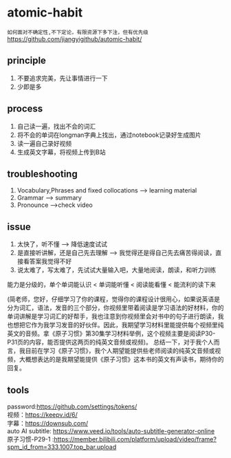# atomic-habit
`如何面对不确定性,不下定论，有限资源下多下注，但有优先级`  
https://github.com/jiangyigithub/automic-habit/
## principle
1. 不要追求完美，先让事情进行一下
2. 少即是多

## process
1. 自己读一遍，找出不会的词汇
2. 将不会的单词在longman字典上找出，通过notebook记录好生成图片
3. 读一遍自己录好视频
4. 生成英文字幕，将视频上传到B站

## troubleshooting
1. Vocabulary,Phrases and fixed collocations --> learning material
2. Grammar --> summary
3. Pronounce -->check video

## issue
1. 太快了，听不懂  --> 降低速度试试
2. 是直接听讲解，还是自己先去理解 --> 我觉得还是得自己先去痛苦得阅读，直接看答案我觉得不好
3. 说太难了，写太难了，先试试大量输入吧，大量地阅读，朗读，和听力训练

能力是分级的，单个单词能认识 < 单词能听懂 < 阅读能看懂 < 能流利的读下来

(简老师，您好，仔细学习了你的课程，觉得你的课程设计很用心，如果说英语是分为词汇，语法，发音的三个部分，你视频里带着阅读是学习语法的好材料，你的单词讲解是学习词汇的好帮手，我也注意到你视频里会对书中的句子进行朗读，我也想把它作为我学习发音的好伙伴。因此，我期望学习材料里能提供每个视频里纯英文的音频。拿《原子习惯》第30集学习材料举例，这个视频主要是阅读P30-P31页的内容，能否提供这两页的纯英文音频或视频)。
总结一下，对于我个人而言，我目前在学习《原子习惯》，我个人期望能提供些老师阅读的纯英文音频或视频，大概想表达的是我期望能提供《原子习惯》这本书的英文有声读书，期待你的回复。

## tools
password:https://github.com/settings/tokens/  
视频：https://keepv.id/6/  
字幕：https://downsub.com/  
auto AI subtitle: https://www.veed.io/tools/auto-subtitle-generator-online  
原子习惯-P29-1 :https://member.bilibili.com/platform/upload/video/frame?spm_id_from=333.1007.top_bar.upload  